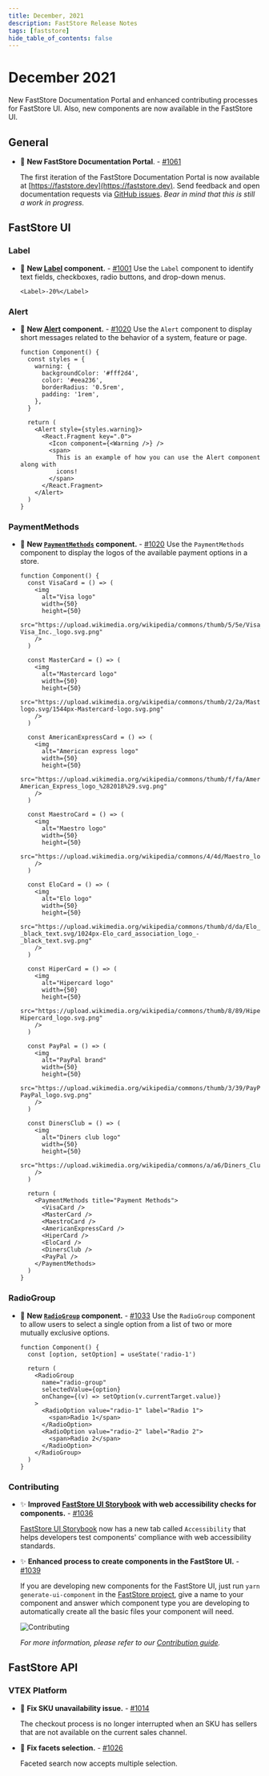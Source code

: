 ```yaml
---
title: December, 2021
description: FastStore Release Notes
tags: [faststore]
hide_table_of_contents: false
---
```


# December 2021

New FastStore Documentation Portal and enhanced contributing processes for FastStore UI. Also, new components are now available in the FastStore UI.

<!--truncate-->

## General

- 🎉 **New FastStore Documentation Portal**. - [#1061](https://github.com/vtex/faststore/pull/1061)

  The first iteration of the FastStore Documentation Portal is now available at [https://faststore.dev](https://faststore.dev). Send feedback and open documentation requests via [GitHub issues](https://github.com/vtex/faststore/issues/new/choose). _Bear in mind that this is still a work in progress._

## FastStore UI

### Label

- 🎉 **New [Label](/reference/ui/atoms/label) component.** - [#1001](https://github.com/vtex/faststore/pull/1001)
  Use the `Label` component to identify text fields, checkboxes, radio buttons, and drop-down menus.

  ```tsx live
  <Label>-20%</Label>
  ```

### Alert

- 🎉 **New [Alert](/reference/ui/molecules/alert) component.** - [#1020](https://github.com/vtex/faststore/pull/1020)
  Use the `Alert` component to display short messages related to the behavior of a system, feature or page.

  ```tsx live
  function Component() {
    const styles = {
      warning: {
        backgroundColor: '#fff2d4',
        color: '#eea236',
        borderRadius: '0.5rem',
        padding: '1rem',
      },
    }

    return (
      <Alert style={styles.warning}>
        <React.Fragment key=".0">
          <Icon component={<Warning />} />
          <span>
            This is an example of how you can use the Alert component along with
            icons!
          </span>
        </React.Fragment>
      </Alert>
    )
  }
  ```

### PaymentMethods

- 🎉 **New [`PaymentMethods`](/reference/ui/molecules/PaymentMethods) component.** - [#1020](https://github.com/vtex/faststore/pull/1020)
  Use the `PaymentMethods` component to display the logos of the available payment options in a store.

  ```tsx live
  function Component() {
    const VisaCard = () => (
      <img
        alt="Visa logo"
        width={50}
        height={50}
        src="https://upload.wikimedia.org/wikipedia/commons/thumb/5/5e/Visa_Inc._logo.svg/2560px-Visa_Inc._logo.svg.png"
      />
    )

    const MasterCard = () => (
      <img
        alt="Mastercard logo"
        width={50}
        height={50}
        src="https://upload.wikimedia.org/wikipedia/commons/thumb/2/2a/Mastercard-logo.svg/1544px-Mastercard-logo.svg.png"
      />
    )

    const AmericanExpressCard = () => (
      <img
        alt="American express logo"
        width={50}
        height={50}
        src="https://upload.wikimedia.org/wikipedia/commons/thumb/f/fa/American_Express_logo_%282018%29.svg/1200px-American_Express_logo_%282018%29.svg.png"
      />
    )

    const MaestroCard = () => (
      <img
        alt="Maestro logo"
        width={50}
        height={50}
        src="https://upload.wikimedia.org/wikipedia/commons/4/4d/Maestro_logo.png"
      />
    )

    const EloCard = () => (
      <img
        alt="Elo logo"
        width={50}
        height={50}
        src="https://upload.wikimedia.org/wikipedia/commons/thumb/d/da/Elo_card_association_logo_-_black_text.svg/1024px-Elo_card_association_logo_-_black_text.svg.png"
      />
    )

    const HiperCard = () => (
      <img
        alt="Hipercard logo"
        width={50}
        height={50}
        src="https://upload.wikimedia.org/wikipedia/commons/thumb/8/89/Hipercard_logo.svg/2000px-Hipercard_logo.svg.png"
      />
    )

    const PayPal = () => (
      <img
        alt="PayPal brand"
        width={50}
        height={50}
        src="https://upload.wikimedia.org/wikipedia/commons/thumb/3/39/PayPal_logo.svg/2560px-PayPal_logo.svg.png"
      />
    )

    const DinersClub = () => (
      <img
        alt="Diners club logo"
        width={50}
        height={50}
        src="https://upload.wikimedia.org/wikipedia/commons/a/a6/Diners_Club_Logo3.svg"
      />
    )

    return (
      <PaymentMethods title="Payment Methods">
        <VisaCard />
        <MasterCard />
        <MaestroCard />
        <AmericanExpressCard />
        <HiperCard />
        <EloCard />
        <DinersClub />
        <PayPal />
      </PaymentMethods>
    )
  }
  ```

### RadioGroup

- 🎉 **New [`RadioGroup`](/reference/ui/molecules/RadioGroup) component.** - [#1033](https://github.com/vtex/faststore/pull/1033)
  Use the `RadioGroup` component to allow users to select a single option from a list of two or more mutually exclusive options.

  ```tsx live
  function Component() {
    const [option, setOption] = useState('radio-1')

    return (
      <RadioGroup
        name="radio-group"
        selectedValue={option}
        onChange={(v) => setOption(v.currentTarget.value)}
      >
        <RadioOption value="radio-1" label="Radio 1">
          <span>Radio 1</span>
        </RadioOption>
        <RadioOption value="radio-2" label="Radio 2">
          <span>Radio 2</span>
        </RadioOption>
      </RadioGroup>
    )
  }
  ```

### Contributing

- ✨ **Improved [FastStore UI Storybook](https://faststoreui.netlify.app/) with web accessibility checks for components.** - [#1036](https://github.com/vtex/faststore/pull/1036)

  [FastStore UI Storybook](https://faststoreui.netlify.app/) now has a new tab called `Accessibility` that helps developers test components' compliance with web accessibility standards.

- ✨ **Enhanced process to create components in the FastStore UI.** - [#1039](https://github.com/vtex/faststore/pull/1039)

  If you are developing new components for the FastStore UI, just run `yarn generate-ui-component` in the [FastStore project](https://github.com/vtex/faststore), give a name to your component and answer which component type you are developing to automatically create all the basic files your component will need.

  ![Contributing](https://vtexhelp.vtexassets.com/assets/docs/src/yarn-generate___8bca378fc167c505fa09145a2eee80ca.gif)

  _For more information, please refer to our [Contribution guide](https://github.com/vtex/faststore/blob/master/CONTRIBUTING.MD#creating-components-on-the-faststoreui)._

## FastStore API

### VTEX Platform

- 🐛 **Fix SKU unavailability issue.** - [#1014](https://github.com/vtex/faststore/pull/1014)

  The checkout process is no longer interrupted when an SKU has sellers that are not available on the current sales channel.

- 🐛 **Fix facets selection.** - [#1026](https://github.com/vtex/faststore/pull/1026)

  Faceted search now accepts multiple selection.
